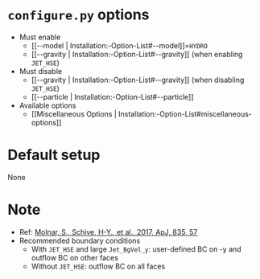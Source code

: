 # `configure.py` options
- Must enable
  - [[--model | Installation:-Option-List#--model]]=`HYDRO`
  - [[--gravity | Installation:-Option-List#--gravity]] (when enabling `JET_HSE`)
- Must disable
  - [[--gravity | Installation:-Option-List#--gravity]] (when disabling `JET_HSE`)
  - [[--particle | Installation:-Option-List#--particle]]
- Available options
  - [[Miscellaneous Options | Installation:-Option-List#miscellaneous-options]]


# Default setup
None


# Note
- Ref: [Molnar, S., Schive, H-Y., et al., 2017, ApJ, 835, 57](https://arxiv.org/abs/1612.02341)
- Recommended boundary conditions
  - With `JET_HSE` and large `Jet_BgVel_y`: user-defined BC on -y and outflow BC on other faces
  - Without `JET_HSE`: outflow BC on all faces
